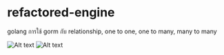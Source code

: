 # refactored-engine
golang การใช้ gorm กับ relationship, one to one, one to many, many to many

![![Alt text](2023-10-17_065412.png)]()
![![Alt text](2023-10-24_061018.png)]()